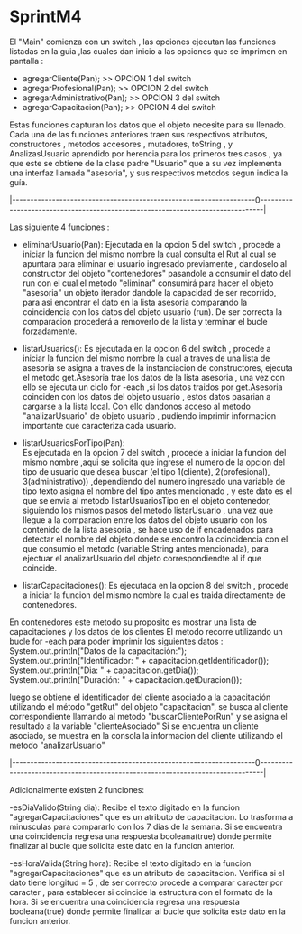 # SprintM4
El "Main" comienza con un switch , las opciones ejecutan las funciones listadas en la guia ,las cuales dan inicio a las opciones que se imprimen en pantalla : 
- agregarCliente(Pan); >> OPCION 1 del switch
-	agregarProfesional(Pan); >> OPCION 2 del switch
- agregarAdministrativo(Pan); >> OPCION 3 del switch
- agregarCapacitacion(Pan); >> OPCION 4 del switch

Estas funciones capturan los datos que el objeto necesite para su llenado.
Cada una de las funciones anteriores traen sus respectivos atributos, constructores , metodos accesores , mutadores, toString , y AnalizasUsuario aprendido
por herencia para los primeros tres casos , ya que este se obtiene de la clase padre "Usuario" que a su vez implementa una interfaz llamada "asesoria",
y sus respectivos metodos segun indica la guía.

|-------------------------------------------------------------------0-------------------------------------------------------------------------------|

Las siguiente 4 funciones :
- eliminarUsuario(Pan):
Ejecutada en la opcion 5 del switch , procede a iniciar la funcion del mismo nombre la cual consulta el Rut al cual se apuntara para eliminar el 
usuario ingresado previamente , dandoselo al constructor del objeto "contenedores" pasandole a consumir el dato del run con el cual el metodo
"eliminar" consumirá para hacer el objeto "asesoria" un objeto iterador dandole la capacidad de ser recorrido, para asi encontrar el dato en la lista asesoria 
comparando la coincidencia con los datos del objeto usuario (run). De ser correcta la comparacion procederá a removerlo de la lista y terminar el bucle forzadamente.

- listarUsuarios():
Es ejecutada en la opcion 6 del switch , procede a iniciar la funcion del mismo nombre la cual a traves de una lista de asesoria  se asigna
a traves de la instanciacion de constructores,  ejecuta el metodo get.Asesoria trae los datos de la lista asesoria , una vez con ello se ejecuta un 
ciclo for -each ,si los datos traidos por get.Asesoria coinciden con los datos del objeto usuario , estos datos pasarian a cargarse a la lista local.
Con ello dandonos acceso al metodo "analizarUsuario" de objeto usuario , pudiendo imprimir informacion importante que caracteriza cada usuario.

- listarUsuariosPorTipo(Pan):		
Es ejecutada en la opcion 7 del switch , procede a iniciar la funcion del mismo nombre ,aqui se solicita que ingrese el numero de la opcion del tipo de usuario
que desea buscar (el tipo 1(cliente), 2(profesional), 3(administrativo)) ,dependiendo del numero ingresado una variable de tipo texto asigna 
el nombre del tipo antes mencionado , y este dato es el que se envia al metodo listarUsuariosTipo en el objeto contenedor, siguiendo los mismos pasos del
metodo listarUsuario , una vez que llegue a la comparacion entre los datos del objeto usuario con los contenido de la lista asesoria , se hace uso de if
encadenados para detectar el nombre del objeto donde se encontro la coincidencia con el que consumio el metodo (variable String antes mencionada),
para ejectuar el analizarUsuario del objeto correspondiendte al if que coincide.


- listarCapacitaciones():
Es ejecutada en la opcion 8 del switch , procede a iniciar la funcion del mismo nombre la cual es traida directamente de contenedores.

En contenedores este metodo su proposito es mostrar una lista de capacitaciones y los datos de los clientes
El metodo recorre utilizando un bucle for -each para poder imprimir los siguientes datos :
        System.out.println("Datos de la capacitación:");
        System.out.println("Identificador: " + capacitacion.getIdentificador());
        System.out.println("Dia: " + capacitacion.getDia());
        System.out.println("Duración: " + capacitacion.getDuracion());
        
luego se obtiene el identificador del cliente asociado a la capacitación utilizando el método "getRut" del objeto "capacitacion",
se busca al cliente correspondiente llamando al metodo "buscarClientePorRun" y se asigna el resultado a la variable "clienteAsociado"
Si se encuentra un cliente asociado,  se muestra en la consola la informacion del cliente utilizando el metodo "analizarUsuario" 

|-------------------------------------------------------------------0-------------------------------------------------------------------------------|

Adicionalmente existen 2 funciones:

-esDiaValido(String dia):
Recibe el texto digitado en la funcion "agregarCapacitaciones" que es un atributo de capacitacion.
Lo trasforma a minusculas para compararlo con los 7 dias de la semana.
Si se encuentra una coincidencia regresa una respuesta booleana(true) donde permite finalizar al bucle que solicita este dato en la funcion anterior.

-esHoraValida(String hora):
Recibe el texto digitado en la funcion "agregarCapacitaciones" que es un atributo de capacitacion.
Verifica si el dato tiene longitud = 5 , de ser correcto procede a comparar caracter por caracter , para establecer si coincide la estructura
con el formato de la hora.
Si se encuentra una coincidencia regresa una respuesta booleana(true) donde permite finalizar al bucle que solicita este dato en la funcion anterior.


